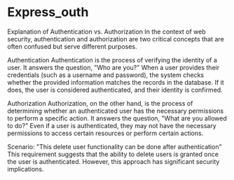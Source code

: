 # Express_outh
Explanation of Authentication vs. Authorization
In the context of web security, authentication and authorization are two critical concepts that are often confused but serve different purposes.

Authentication
Authentication is the process of verifying the identity of a user. It answers the question, "Who are you?" When a user provides their credentials (such as a username and password), the system checks whether the provided information matches the records in the database. If it does, the user is considered authenticated, and their identity is confirmed.

Authorization
Authorization, on the other hand, is the process of determining whether an authenticated user has the necessary permissions to perform a specific action. It answers the question, "What are you allowed to do?" Even if a user is authenticated, they may not have the necessary permissions to access certain resources or perform certain actions.

Scenario: "This delete user functionality can be done after authentication"
This requirement suggests that the ability to delete users is granted once the user is authenticated. However, this approach has significant security implications.
